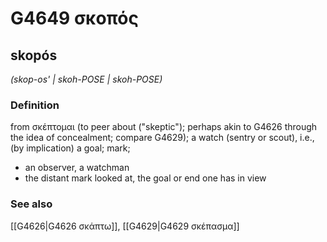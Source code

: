 # G4649 σκοπός

## skopós

_(skop-os' | skoh-POSE | skoh-POSE)_

### Definition

from σκέπτομαι (to peer about ("skeptic"); perhaps akin to G4626 through the idea of concealment; compare G4629); a watch (sentry or scout), i.e., (by implication) a goal; mark; 

- an observer, a watchman
- the distant mark looked at, the goal or end one has in view

### See also

[[G4626|G4626 σκάπτω]], [[G4629|G4629 σκέπασμα]]
